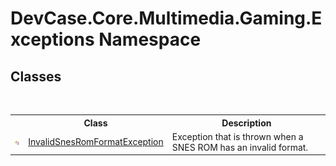# DevCase.Core.Multimedia.Gaming.Exceptions Namespace
 




## Classes
&nbsp;<table><tr><th></th><th>Class</th><th>Description</th></tr><tr><td>![Public class](media/pubclass.gif "Public class")</td><td><a href="T_DevCase_Core_Multimedia_Gaming_Exceptions_InvalidSnesRomFormatException">InvalidSnesRomFormatException</a></td><td>
Exception that is thrown when a SNES ROM has an invalid format.</td></tr></table>&nbsp;
